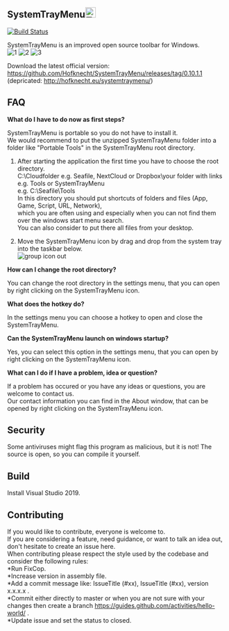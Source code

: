 SystemTrayMenu<img src="https://raw.githubusercontent.com/Hofknecht/SystemTrayMenu/master/Resources/SystemTrayMenu.ico" alt="Trulli" width="24" height="24">  
------------------
[![Build Status](https://dev.azure.com/MarkusHofknecht/SystemTrayMenu/_apis/build/status/Hofknecht.SystemTrayMenu?branchName=master)](https://dev.azure.com/MarkusHofknecht/SystemTrayMenu/_build/latest?definitionId=2&branchName=master)

SystemTrayMenu is an improved open source toolbar for Windows.  
![1](https://user-images.githubusercontent.com/52528841/83351457-61139b80-a344-11ea-9b20-343ad372bb1b.gif)
![2](https://user-images.githubusercontent.com/52528841/83351459-640e8c00-a344-11ea-8735-164185090dcd.gif)
![3](https://user-images.githubusercontent.com/52528841/83351460-6670e600-a344-11ea-80e9-e707cf1a9dc0.gif)

Download the latest official version:  
https://github.com/Hofknecht/SystemTrayMenu/releases/tag/0.10.1.1  
(depricated: http://hofknecht.eu/systemtraymenu/)  
  

FAQ
------------------

**What do I have to do now as first steps?**  
  
SystemTrayMenu is portable so you do not have to install it.  
We would recommend to put the unzipped SystemTrayMenu folder into a folder like "Portable Tools" in the SystemTrayMenu root directory.  
  
1. After starting the application the first time you have to choose the root directory.  
C:\Cloudfolder e.g. Seafile, NextCloud or Dropbox\your folder with links e.g. Tools or SystemTrayMenu  
e.g. C:\Seafile\Tools  
In this directory you should put shortcuts of folders and files (App, Game, Script, URL, Network),  
which you are often using and especially when you can not find them over the windows start menu search.  
You can also consider to put there all files from your desktop.  

2. Move the SystemTrayMenu icon by drag and drop from the system tray into the taskbar below.  
![group icon out](https://user-images.githubusercontent.com/52528841/83349567-1ab74000-a336-11ea-8676-3db33615a57a.gif)

**How can I change the root directory?**

You can change the root directory in the settings menu, that you can open by right clicking on the SystemTrayMenu icon.  

**What does the hotkey do?**

In the settings menu you can choose a hotkey to open and close the SystemTrayMenu.  

**Can the SystemTrayMenu launch on windows startup?**

Yes, you can select this option in the settings menu, that you can open by right clicking on the SystemTrayMenu icon.  

**What can I do if I have a problem, idea or question?**

If a problem has occured or you have any ideas or questions, you are welcome to contact us.  
Our contact information you can find in the About window, that can be opened by right clicking on the SystemTrayMenu icon.   


Security
------------------

Some antiviruses might flag this program as malicious, but it is not! The source is open, so you can compile it yourself.  


Build
------------------

Install Visual Studio 2019.  

Contributing
------------------

If you would like to contribute, everyone is welcome to.  
If you are considering a feature, need guidance, or want to talk an idea out, don't hesitate to create an issue here.  
When contributing please respect the style used by the codebase and consider the following rules:  
*Run FixCop.  
*Increase version in assembly file.  
*Add a commit message like: IssueTitle (#xx), IssueTitle (#xx), version x.x.x.x .  
*Commit either directly to master or when you are not sure with your changes then create a branch https://guides.github.com/activities/hello-world/ .  
*Update issue and set the status to closed.  